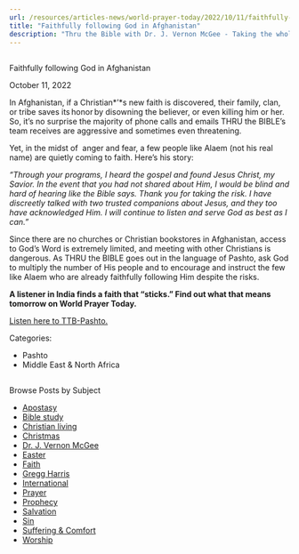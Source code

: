 ```yaml
---
url: /resources/articles-news/world-prayer-today/2022/10/11/faithfully-following-god-in-afghanistan
title: "Faithfully following God in Afghanistan"
description: "Thru the Bible with Dr. J. Vernon McGee - Taking the whole Word to the whole world"
---
```







## 
 Faithfully following God in Afghanistan


October 11, 2022
![]()




In Afghanistan, if a Christian*’*s new faith is discovered, their family, clan, or tribe saves its honor by disowning the believer, or even killing him or her. So, it’s no surprise the majority of phone calls and emails THRU the BIBLE’s team receives are aggressive and sometimes even threatening. 

Yet, in the midst of  anger and fear, a few people like Alaem (not his real name) are quietly coming to faith. Here’s his story:

*“Through your programs, I heard the gospel and found Jesus Christ, my Savior. In the event that you had not shared about Him, I would be blind and hard of hearing like the Bible says. Thank you for taking the risk. I have discreetly talked with two trusted companions about Jesus, and they too have acknowledged Him. I will continue to listen and serve God as best as I can.”*

Since there are no churches or Christian bookstores in Afghanistan, access to God’s Word is extremely limited, and meeting with other Christians is dangerous. As THRU the BIBLE goes out in the language of Pashto, ask God to multiply the number of His people and to encourage and instruct the few like Alaem who are already faithfully following Him despite the risks. 

**A listener in India finds a faith that “sticks.” Find out what that means tomorrow on World Prayer Today.**

[Listen here to TTB-Pashto.](https://ttb.twr.org/home/day,0422/language,PBT)



Categories: 


* Pashto
* Middle East & North Africa









## 
 Browse Posts by Subject


* [Apostasy](/resources/articles-news/-in-tags/tags/Apostasy)
* [Bible study](/resources/articles-news/-in-tags/tags/Bible-study)
* [Christian living](/resources/articles-news/-in-tags/tags/Christian-living)
* [Christmas](/resources/articles-news/-in-tags/tags/Christmas)
* [Dr. J. Vernon McGee](/resources/articles-news/-in-tags/tags/Dr-J-Vernon-McGee)
* [Easter](/resources/articles-news/-in-tags/tags/easter)
* [Faith](/resources/articles-news/-in-tags/tags/Faith)
* [Gregg Harris](/resources/articles-news/-in-tags/tags/Gregg-Harris)
* [International](/resources/articles-news/-in-tags/tags/International)
* [Prayer](/resources/articles-news/-in-tags/tags/prayer)
* [Prophecy](/resources/articles-news/-in-tags/tags/Prophecy)
* [Salvation](/resources/articles-news/-in-tags/tags/Salvation)
* [Sin](/resources/articles-news/-in-tags/tags/sin)
* [Suffering & Comfort](/resources/articles-news/-in-tags/tags/Suffering-Comfort)
* [Worship](/resources/articles-news/-in-tags/tags/worship)






